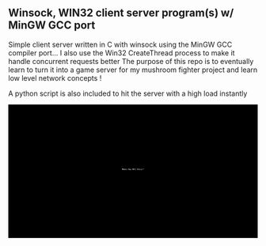 ## Winsock, WIN32 client server program(s) w/ MinGW GCC port
Simple client server written in C with winsock using the MinGW GCC compiler port... I also use the Win32 CreateThread process to make it handle concurrent requests better
The purpose of this repo is to eventually learn to turn it into a game server for my mushroom fighter project and learn low level network concepts !

A python script is also included to hit the server with a high load instantly


![demo of me running server and client and hitting it with a lot of requests](serverclientdemo.gif)